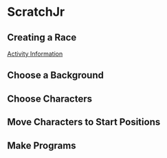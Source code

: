 ScratchJr
=========

Creating a Race
---------------

[Activity Information](https://www.scratchjr.org/teach/activities/run-a-race)

Choose a Background
-------------------

Choose Characters
-----------------

Move Characters to Start Positions
----------------------------------

Make Programs
-------------

